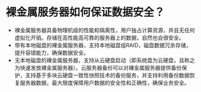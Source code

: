 # 裸金属服务器如何保证数据安全？<a name="bms_01_0034"></a>

-   裸金属服务器具备物理机级的性能和隔离性，用户独占计算资源，并且无任何虚拟化开销。存储在高性能高可靠的服务器上的数据，自然也会很安全。
-   带有本地磁盘的裸金属服务器，支持本地磁盘组RAID，磁盘数据冗余存储，提升容错能力，确保数据安全。
-   无本地磁盘的裸金属服务器，支持从云硬盘启动（即系统盘为云硬盘，且称之为快速发放裸金属服务器）。云服务器备份可以对裸金属服务器提供备份保护，支持基于多块云硬盘一致性快照技术的备份服务，并支持利用备份数据恢复服务器数据，最大限度保障用户数据的安全性和正确性，确保业务安全。

